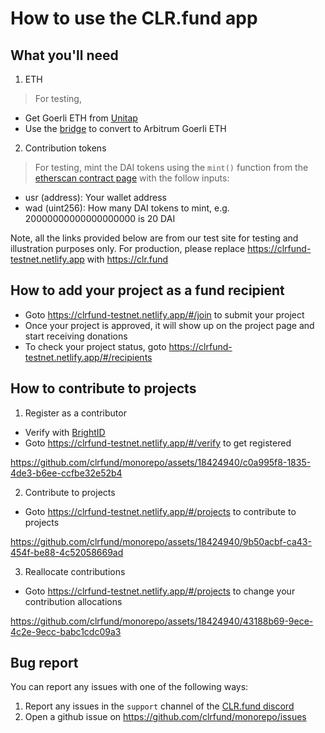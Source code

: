 # How to use the CLR.fund app

## What you'll need
1. ETH
  
  > For testing,
  - Get Goerli ETH from [Unitap](https://unitap.app/gas-tap)
  - Use the [bridge](https://bridge.arbitrum.io/?l2ChainId=421613) to convert to Arbitrum Goerli ETH

2. Contribution tokens

  > For testing, mint the DAI tokens using the `mint()` function from the [etherscan contract page](https://goerli.arbiscan.io//address/0x65bc8dd04808d99cf8aa6749f128d55c2051edde#writeContract) with the follow inputs:
  
  - usr (address): Your wallet address
  - wad (uint256): How many DAI tokens to mint, e.g. 20000000000000000000 is 20 DAI

Note, all the links provided below are from our test site for testing and illustration purposes only. For production, please replace https://clrfund-testnet.netlify.app with https://clr.fund

## How to add your project as a fund recipient

  - Goto https://clrfund-testnet.netlify.app/#/join to submit your project
  - Once your project is approved, it will show up on the project page and start receiving donations
  - To check your project status, goto https://clrfund-testnet.netlify.app/#/recipients

## How to contribute to projects
1. Register as a contributor
  - Verify with [BrightID](https://www.brightid.org)
  - Goto https://clrfund-testnet.netlify.app/#/verify to get registered

  


https://github.com/clrfund/monorepo/assets/18424940/c0a995f8-1835-4de3-b6ee-ccfbe32e52b4




2. Contribute to projects
  - Goto https://clrfund-testnet.netlify.app/#/projects to contribute to projects

  

https://github.com/clrfund/monorepo/assets/18424940/9b50acbf-ca43-454f-be88-4c52058669ad




3. Reallocate contributions
  - Goto https://clrfund-testnet.netlify.app/#/projects to change your contribution allocations

  

https://github.com/clrfund/monorepo/assets/18424940/43188b69-9ece-4c2e-9ecc-babc1cdc09a3



## Bug report
You can report any issues with one of the following ways:
1. Report any issues in the `support` channel of the [CLR.fund discord](https://discord.gg/ZnsYPV6dCv)
2. Open a github issue on https://github.com/clrfund/monorepo/issues


